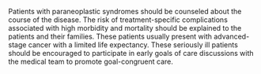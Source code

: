 Patients with paraneoplastic syndromes should be counseled about the course of the disease. The risk of treatment-specific complications associated with high morbidity and mortality should be explained to the patients and their families. These patients usually present with advanced-stage cancer with a limited life expectancy. These seriously ill patients should be encouraged to participate in early goals of care discussions with the medical team to promote goal-congruent care.